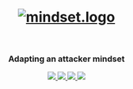 <h1 align="center">
  <br>
  <a href="https://github.com/smadi0x86/CSC-RedOps"><img src="https://images.squarespace-cdn.com/content/v1/62a373ec42f8c73e67407b0f/e448a967-6950-476c-9dd6-0a0b9f0175ad/giphy+%2849%29.gif" alt="mindset.logo"></a>
  <br>

  <br>
</h1>

<h3 align="center">Adapting an attacker mindset</h3>

<p align="center">
  <a href="">
   <img src=https://img.shields.io/badge/Red-Team-darkred>
   <img src=https://img.shields.io/badge/Learning-Path-yellow>
   <img src=https://img.shields.io/badge/License-MIT-blue>
  <img src=https://img.shields.io/badge/CSC-HTU-red>
  </a>
  </p>

